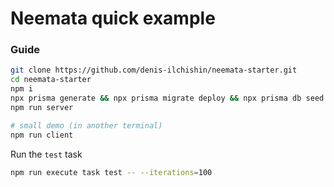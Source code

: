# Neemata quick example

### Guide

```Bash
git clone https://github.com/denis-ilchishin/neemata-starter.git
cd neemata-starter
npm i
npx prisma generate && npx prisma migrate deploy && npx prisma db seed
npm run server

# small demo (in another terminal)
npm run client
```

Run the `test` task

```Bash
npm run execute task test -- --iterations=100
```
